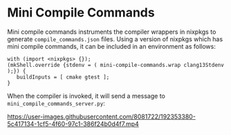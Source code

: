 # Mini Compile Commands

Mini compile commands instruments the compiler wrappers in nixpkgs to generate `compile_commands.json` files. Using a version of nixpkgs which has mini compile commands, it can be included in an environment as follows:

```
with (import <nixpkgs> {});
(mkShell.override {stdenv = ( mini-compile-commands.wrap clang13Stdenv );}) {
   buildInputs = [ cmake gtest ];
}
```

When the compiler is invoked, it will send a message to `mini_compile_commands_server.py`:

https://user-images.githubusercontent.com/8081722/192353380-5c417134-1cf5-4f60-97c1-386f24b0d4f7.mp4

